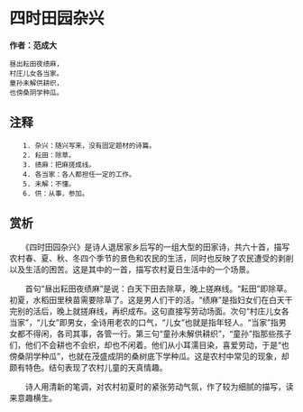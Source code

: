 四时田园杂兴
==
**作者：范成大**

    昼出耘田夜绩麻，
    村庄儿女各当家。
    童孙未解供耕织，
    也傍桑阴学种瓜。

注释
--
    　　1. 杂兴：随兴写来，没有固定题材的诗篇。
    　　2. 耘田：除草。
    　　3. 绩麻：把麻搓成线。
    　　4. 各当家：各人都担任一定的工作。
    　　5. 未解：不懂。
    　　6. 供：从事，参加。

赏析
--
　　《四时田园杂兴》是诗人退居家乡后写的一组大型的田家诗，共六十首，描写农村春、夏、秋、冬四个季节的景色和农民的生活，同时也反映了农民遭受的剥削以及生活的困苦。这是其中的一首，描写农村夏日生活中的一个场景。

　　首句“昼出耘田夜绩麻”是说：白天下田去除草，晚上搓麻线。“耘田”即除草。初夏，水稻田里秧苗需要除草了。这是男人们干的活。“绩麻”是指妇女们在白天干完别的活后，晚上就搓麻线，再织成布。这句直接写劳动场面。次句“村庄儿女各当家”，“儿女”即男女，全诗用老农的口气，“儿女”也就是指年轻人。“当家”指男女都不得闲，各司其事，各管一行。第三句“童孙未解供耕织”，“童孙”指那些孩子们，他们不会耕也不会织，却也不闲着。他们从小耳濡目染，喜爱劳动，于是“也傍桑阴学种瓜”，也就在茂盛成阴的桑树底下学种瓜。这是农村中常见的现象，却颇有特色。结句表现了农村儿童的天真情趣。

　　诗人用清新的笔调，对农村初夏时的紧张劳动气氛，作了较为细腻的描写，读来意趣横生。